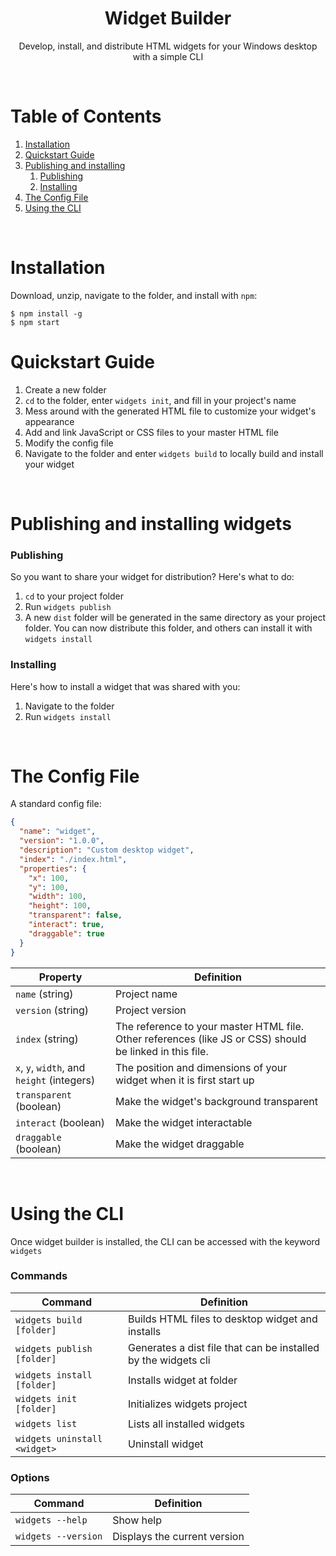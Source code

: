 <div align = "center">
  <h1>Widget Builder</h1>
  <p>Develop, install, and distribute HTML widgets for your Windows desktop with a simple CLI</p>
</div>
<br />

# Table of Contents
1. [Installation](#installation)
2. [Quickstart Guide](#quickstart-guide)
3. [Publishing and installing](#publishing-and-installing-widgets)
   1. [Publishing](#publishing)
   2. [Installing](#installing)
3. [The Config File](#the-config-file)
4. [Using the CLI](#using-the-cli)

<br />

# Installation
Download, unzip, navigate to the folder, and install with `npm`:
```
$ npm install -g
$ npm start
```

# Quickstart Guide
1) Create a new folder
2) `cd` to the folder, enter `widgets init`, and fill in your project's name
3) Mess around with the generated HTML file to customize your widget's appearance
4) Add and link JavaScript or CSS files to your master HTML file
5) Modify the config file
6) Navigate to the folder and enter `widgets build` to locally build and install your widget

<br />

# Publishing and installing widgets
### Publishing
So you want to share your widget for distribution? Here's what to do:
1) `cd` to your project folder
2) Run `widgets publish`
3) A new `dist` folder will be generated in the same directory as your project folder. You can now distribute this folder, and others can install it with `widgets install`

### Installing
Here's how to install a widget that was shared with you:
1) Navigate to the folder
2) Run `widgets install`

<br />

# The Config File
A standard config file:
```json
{
  "name": "widget",
  "version": "1.0.0",
  "description": "Custom desktop widget",
  "index": "./index.html",
  "properties": {
    "x": 100,
    "y": 100,
    "width": 100,
    "height": 100,
    "transparent": false,
    "interact": true,
    "draggable": true
  }
}
```
| Property | Definition |
| ---- | ---- |
| `name` (string) | Project name |
| `version` (string) | Project version |
| `index` (string) | The reference to your master HTML file. Other references (like JS or CSS) should be linked in this file. |
| `x`, `y`, `width`, and `height` (integers) | The position and dimensions of your widget when it is first start up |
| `transparent` (boolean) | Make the widget's background transparent |
| `interact` (boolean) | Make the widget interactable |
| `draggable` (boolean) | Make the widget draggable |

<br />

# Using the CLI
Once widget builder is installed, the CLI can be accessed with the keyword `widgets`

### Commands
| Command | Definition |
| ---- | ---- |
| `widgets build [folder]`     | Builds HTML files to desktop widget and installs |
| `widgets publish [folder]`   | Generates a dist file that can be installed by the widgets cli |
| `widgets install [folder]`   | Installs widget at folder |
| `widgets init [folder]`      | Initializes widgets project |
| `widgets list`               | Lists all installed widgets |
| `widgets uninstall <widget>` | Uninstall widget |

### Options
| Command | Definition |
| ---- | ---- |
| `widgets --help`     | Show help |
| `widgets --version`   | Displays the current version |

